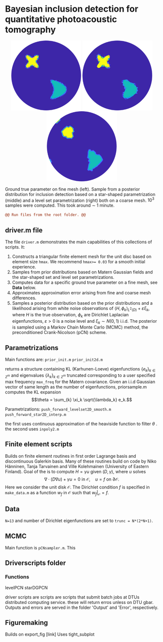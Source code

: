 # Bayesian inclusion detection for quantitative photoacoustic tomography

<p style="text-align:center;">
<img src="Figures/readme/truth.png" width="230" class="center">                    <img src="Figures/readme/star.png" width="230" class="center">        <img src="Figures/readme/level.png" width="230" class=center>
</p>

Ground true parameter on fine mesh (left). Sample from a posterior distribution for inclusion detection based on a star-shaped parametrization (middle) and a level set parametrization (right) both on a coarse mesh.
$`10^3`$ samples were computed. This took around $`\sim`$ 1 minute.

```diff
@@ Run files from the root folder. @@
```

## driver.m file
The file `driver.m` demonstrates the main capabilities of this collections of scripts. It:
1. Constructs a triangular finite element mesh for the unit disc based on element size `hmax`. We recommend `hmax>= 0.03` for a smooth initial experience.
2. Samples from prior distributions based on Matern Gaussian fields and the star-shaped set and level set parametrizations.
3. Computes data for a specific ground true parameter on a fine mesh, see <b>Data</b> below.
4. Approximates approximation error arising from fine and coarse mesh differences.
5. Samples a posterior distribution based on the prior distributions and a likelihood arising from white noise observations of $`\langle H, \phi_k \rangle_{L^2(D)} + \varepsilon \xi_k`$, where $`H`$ is the true observation, $`\phi_k`$ are Dirichlet Laplacian eigenfunctions, $`\varepsilon>0`$ is a noise level and $`\xi_k\sim N(0,1)`$ i.i.d. The posterior is sampled using a Markov Chain Monte Carlo (MCMC) method, the preconditioned Crank-Nicolson (pCN) scheme.


## Parametrizations
Main functions are:
`prior_init.m`
`prior_init2d.m`

returns a structure containing KL (Karhunen-Loeve) eigenfunctions $`\{e_k\}_{k\in \mathbb{Z}^m}`$ and eigenvalues $`\{\lambda_k\}_{k\in \mathbb{Z}^m}`$ truncated corresponding to a user specified max frequency `max_freq` for the Matern covariance.
Given an i.i.d Gaussian vector of same length as the number of eigenfunctions, priorsample.m computes the KL expansion
$$\theta = \sum_{k} \xi_k \sqrt{\lambda_k} e_k.$$

Parametrizations:
`push_forward_levelset2D_smooth.m`
`push_forward_star2D_interp.m`

the first uses continuous approximation of the heaviside function to filter $`\theta`$ .
the second uses `inpoly2.m`

## Finite element scripts
Builds on finite element routines in first order Lagrange basis and discontinuous Galerkin basis. Many of these routines build on code by Niko Hänninen, Tanja Tarvainen and Ville Kolehmainen (University of Eastern Finland).
Goal of the is to compute $`H = \gamma u`$ given $`(D,\gamma)`$, where $`u`$ solves
$$\nabla \cdot (D \nabla u) + \gamma u = 0 \text{ in } \mathcal{O}, \quad u = f \text{ on } \partial \mathcal{O}.$$
Here we consider the unit disk $\mathcal{O}$. The Dirichlet condition $`f`$ is specified in `make_data.m` as a function $`w_f`$ in $`\mathcal{O}`$ such that $`w_f|_{\mathcal{O}}=f`$. 

## Data
`N=13` and number of Dirichlet eigenfunctions are set to `trunc = N*(2*N+1)`.

## MCMC
Main function is `pCNsampler.m`. This 



## Driverscripts folder
### Functions
levelPCN
starDGPCN


driver scripts are scripts are scripts that submit batch jobs at DTUs distributed computing service. these will return erros unless on DTU gbar. Outputs and errors are served in the folder 'Output' and 'Error', respectively.

## Figuremaking
Builds on export_fig [link]
Uses tight_subplot
